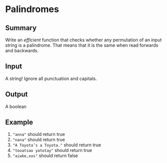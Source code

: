 # Palindromes

## Summary

Write an *efficient* function that checks whether any permutation of an input string is a palindrome. That means that it is the same when read forwards and backwards.

## Input
A string! Ignore all punctuation and capitals.

## Output

A boolean

## Example

1. `"anna"` should return true
1. `"nana"` should return true
1. `"A Toyota’s a Toyota."` should return true
1. `"tooatsao yatotay"` should return true
1. `"aiwke,xus"` should return false